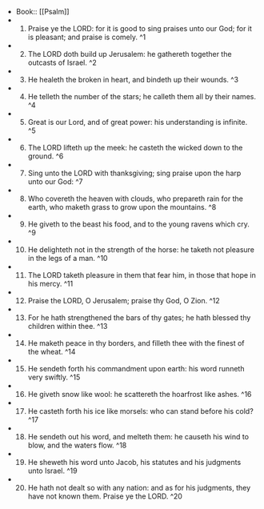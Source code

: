 - Book:: [[Psalm]]
- 1. Praise ye the LORD: for it is good to sing praises unto our God; for it is pleasant; and praise is comely. ^1
- 2. The LORD doth build up Jerusalem: he gathereth together the outcasts of Israel. ^2
- 3. He healeth the broken in heart, and bindeth up their wounds. ^3
- 4. He telleth the number of the stars; he calleth them all by their names. ^4
- 5. Great is our Lord, and of great power: his understanding is infinite. ^5
- 6. The LORD lifteth up the meek: he casteth the wicked down to the ground. ^6
- 7. Sing unto the LORD with thanksgiving; sing praise upon the harp unto our God: ^7
- 8. Who covereth the heaven with clouds, who prepareth rain for the earth, who maketh grass to grow upon the mountains. ^8
- 9. He giveth to the beast his food, and to the young ravens which cry. ^9
- 10. He delighteth not in the strength of the horse: he taketh not pleasure in the legs of a man. ^10
- 11. The LORD taketh pleasure in them that fear him, in those that hope in his mercy. ^11
- 12. Praise the LORD, O Jerusalem; praise thy God, O Zion. ^12
- 13. For he hath strengthened the bars of thy gates; he hath blessed thy children within thee. ^13
- 14. He maketh peace in thy borders, and filleth thee with the finest of the wheat. ^14
- 15. He sendeth forth his commandment upon earth: his word runneth very swiftly. ^15
- 16. He giveth snow like wool: he scattereth the hoarfrost like ashes. ^16
- 17. He casteth forth his ice like morsels: who can stand before his cold? ^17
- 18. He sendeth out his word, and melteth them: he causeth his wind to blow, and the waters flow. ^18
- 19. He sheweth his word unto Jacob, his statutes and his judgments unto Israel. ^19
- 20. He hath not dealt so with any nation: and as for his judgments, they have not known them. Praise ye the LORD. ^20
